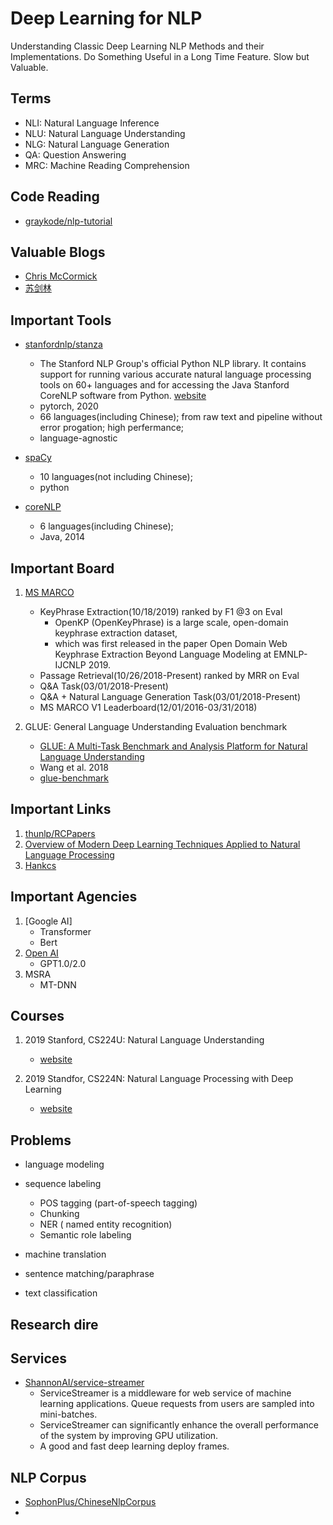 # Deep Learning for NLP
Understanding Classic Deep Learning NLP Methods and their Implementations. Do Something Useful in a Long Time Feature. Slow but Valuable.


## Terms
- NLI: Natural Language Inference
- NLU: Natural Language Understanding
- NLG: Natural Language Generation
- QA:  Question Answering
- MRC: Machine Reading Comprehension


## Code Reading
- [graykode/nlp-tutorial](https://github.com/graykode/nlp-tutorial)


## Valuable Blogs
- [Chris McCormick](http://mccormickml.com/)
- [苏剑林](https://kexue.fm/category/Big-Data)



## Important Tools
- [stanfordnlp/stanza](https://github.com/stanfordnlp/stanza)
    - The Stanford NLP Group's official Python NLP library. It contains support for running various accurate natural language processing tools on 60+ languages 
    and for accessing the Java Stanford CoreNLP software from Python. [website](https://stanfordnlp.github.io/stanza/)
    - pytorch, 2020
    - 66 languages(including Chinese); from raw text and pipeline without error progation; high perfermance;
    - language-agnostic
    
- [spaCy](https://spacy.io)
    - 10 languages(not including Chinese);
    - python
    
- [coreNLP](https://stanfordnlp.github.io/CoreNLP/)
    - 6 languages(including Chinese);
    - Java, 2014
    
    

## Important Board
1. [MS MARCO](http://www.msmarco.org/leaders.aspx)
    - KeyPhrase Extraction(10/18/2019) ranked by F1 @3 on Eval
        - OpenKP (OpenKeyPhrase) is a large scale, open-domain keyphrase extraction dataset, 
        - which was first released in the paper Open Domain Web Keyphrase Extraction Beyond Language Modeling at EMNLP-IJCNLP 2019.
    - Passage Retrieval(10/26/2018-Present) ranked by MRR on Eval
    - Q&A Task(03/01/2018-Present)
    - Q&A + Natural Language Generation Task(03/01/2018-Present)
    - MS MARCO V1 Leaderboard(12/01/2016-03/31/2018)
    
2. GLUE: General Language Understanding Evaluation benchmark
    - [GLUE: A Multi-Task Benchmark and Analysis Platform for Natural Language Understanding](https://www.nyu.edu/projects/bowman/glue.pdf)
    - Wang et al. 2018
    - [glue-benchmark](https://gluebenchmark.com/leaderboard)


## Important Links
1. [thunlp/RCPapers](https://github.com/thunlp/RCPapers)
2. [Overview of Modern Deep Learning Techniques Applied to Natural Language Processing](https://github.com/omarsar/nlp_overview)
3. [Hankcs]()


## Important Agencies
1. [Google AI]
    - Transformer
    - Bert
2. [Open AI](https://openai.com/blog/)
    - GPT1.0/2.0
3. MSRA
    - MT-DNN
    
    
## Courses
1. 2019 Stanford, CS224U: Natural Language Understanding
    - [website](http://web.stanford.edu/class/cs224u/)
    
2. 2019 Standfor, CS224N: Natural Language Processing with Deep Learning
    - [website](http://web.stanford.edu/class/cs224n/)
    

## Problems
- language modeling

- sequence labeling
    - POS tagging (part-of-speech tagging)
    - Chunking 
    - NER ( named entity recognition)
    - Semantic role labeling

- machine translation

- sentence matching/paraphrase

- text classification


## Research dire


## Services
- [ShannonAI/service-streamer](https://github.com/ShannonAI/service-streamer)
    - ServiceStreamer is a middleware for web service of machine learning applications. Queue requests from users are sampled into mini-batches. 
    - ServiceStreamer can significantly enhance the overall performance of the system by improving GPU utilization.
    - A good and fast deep learning deploy frames.

## NLP Corpus
- [SophonPlus/ChineseNlpCorpus](https://github.com/SophonPlus/ChineseNlpCorpus)
- 

